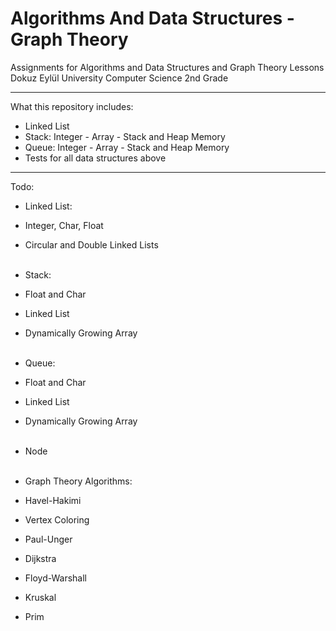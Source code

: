 # Algorithms And Data Structures - Graph Theory
Assignments for Algorithms and Data Structures and Graph Theory Lessons</br>
Dokuz Eylül University Computer Science 2nd Grade
- -  -

What this repository includes:
- Linked List
- Stack: Integer - Array - Stack and Heap Memory
- Queue: Integer - Array - Stack and Heap Memory
- Tests for all data structures above
- - -

Todo:
- Linked List:
- Integer, Char, Float
- Circular and Double Linked Lists</br></br>

- Stack:
- Float and Char
- Linked List
- Dynamically Growing Array</br></br>

- Queue:
- Float and Char
- Linked List
- Dynamically Growing Array</br></br>

- Node</br></br>

- Graph Theory Algorithms:
- Havel-Hakimi
- Vertex Coloring
- Paul-Unger
- Dijkstra
- Floyd-Warshall
- Kruskal
- Prim